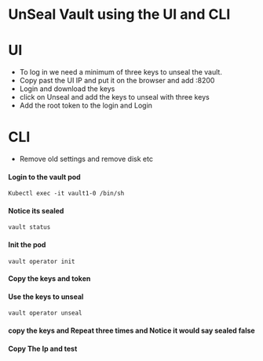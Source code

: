 # UnSeal Vault using the UI and CLI

# UI

- To log in we need a minimum of three keys to unseal the vault. 
- Copy past the UI IP and put it on the browser and add :8200
- Login and download the keys 
- click on Unseal and add the keys to unseal with three keys 
- Add the root token to the login and Login

# CLI
- Remove old settings and remove disk etc 


#### Login to the vault pod 
```
Kubectl exec -it vault1-0 /bin/sh
```
####  Notice its sealed
```
vault status  
```
####  Init the pod
```
vault operator init  
```
####  Copy the keys and token

####  Use the keys to unseal
```
vault operator unseal 
```
####  copy the keys and Repeat three times and Notice it would say sealed false 
####  Copy The Ip and test 
